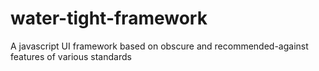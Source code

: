 # water-tight-framework
A javascript UI framework based on obscure and recommended-against features of various standards

